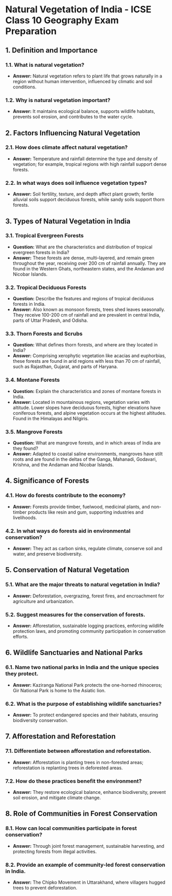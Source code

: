# Natural Vegetation of India - ICSE Class 10 Geography Exam Preparation

## 1. **Definition and Importance**

### **1.1. What is natural vegetation?**
- **Answer:** Natural vegetation refers to plant life that grows naturally in a region without human intervention, influenced by climatic and soil conditions.

### **1.2. Why is natural vegetation important?**
- **Answer:** It maintains ecological balance, supports wildlife habitats, prevents soil erosion, and contributes to the water cycle.

## 2. **Factors Influencing Natural Vegetation**

### **2.1. How does climate affect natural vegetation?**
- **Answer:** Temperature and rainfall determine the type and density of vegetation; for example, tropical regions with high rainfall support dense forests.

### **2.2. In what ways does soil influence vegetation types?**
- **Answer:** Soil fertility, texture, and depth affect plant growth; fertile alluvial soils support deciduous forests, while sandy soils support thorn forests.

## 3. **Types of Natural Vegetation in India**

### **3.1. Tropical Evergreen Forests**
- **Question:** What are the characteristics and distribution of tropical evergreen forests in India?
- **Answer:** These forests are dense, multi-layered, and remain green throughout the year, receiving over 200 cm of rainfall annually. They are found in the Western Ghats, northeastern states, and the Andaman and Nicobar Islands.

### **3.2. Tropical Deciduous Forests**
- **Question:** Describe the features and regions of tropical deciduous forests in India.
- **Answer:** Also known as monsoon forests, trees shed leaves seasonally. They receive 100-200 cm of rainfall and are prevalent in central India, parts of Uttar Pradesh, and Odisha.

### **3.3. Thorn Forests and Scrubs**
- **Question:** What defines thorn forests, and where are they located in India?
- **Answer:** Comprising xerophytic vegetation like acacias and euphorbias, these forests are found in arid regions with less than 70 cm of rainfall, such as Rajasthan, Gujarat, and parts of Haryana.

### **3.4. Montane Forests**
- **Question:** Explain the characteristics and zones of montane forests in India.
- **Answer:** Located in mountainous regions, vegetation varies with altitude. Lower slopes have deciduous forests, higher elevations have coniferous forests, and alpine vegetation occurs at the highest altitudes. Found in the Himalayas and Nilgiris.

### **3.5. Mangrove Forests**
- **Question:** What are mangrove forests, and in which areas of India are they found?
- **Answer:** Adapted to coastal saline environments, mangroves have stilt roots and are found in the deltas of the Ganga, Mahanadi, Godavari, Krishna, and the Andaman and Nicobar Islands.

## 4. **Significance of Forests**

### **4.1. How do forests contribute to the economy?**
- **Answer:** Forests provide timber, fuelwood, medicinal plants, and non-timber products like resin and gum, supporting industries and livelihoods.

### **4.2. In what ways do forests aid in environmental conservation?**
- **Answer:** They act as carbon sinks, regulate climate, conserve soil and water, and preserve biodiversity.

## 5. **Conservation of Natural Vegetation**

### **5.1. What are the major threats to natural vegetation in India?**
- **Answer:** Deforestation, overgrazing, forest fires, and encroachment for agriculture and urbanization.

### **5.2. Suggest measures for the conservation of forests.**
- **Answer:** Afforestation, sustainable logging practices, enforcing wildlife protection laws, and promoting community participation in conservation efforts.

## 6. **Wildlife Sanctuaries and National Parks**

### **6.1. Name two national parks in India and the unique species they protect.**
- **Answer:** Kaziranga National Park protects the one-horned rhinoceros; Gir National Park is home to the Asiatic lion.

### **6.2. What is the purpose of establishing wildlife sanctuaries?**
- **Answer:** To protect endangered species and their habitats, ensuring biodiversity conservation.

## 7. **Afforestation and Reforestation**

### **7.1. Differentiate between afforestation and reforestation.**
- **Answer:** Afforestation is planting trees in non-forested areas; reforestation is replanting trees in deforested areas.

### **7.2. How do these practices benefit the environment?**
- **Answer:** They restore ecological balance, enhance biodiversity, prevent soil erosion, and mitigate climate change.

## 8. **Role of Communities in Forest Conservation**

### **8.1. How can local communities participate in forest conservation?**
- **Answer:** Through joint forest management, sustainable harvesting, and protecting forests from illegal activities.

### **8.2. Provide an example of community-led forest conservation in India.**
- **Answer:** The Chipko Movement in Uttarakhand, where villagers hugged trees to prevent deforestation.


